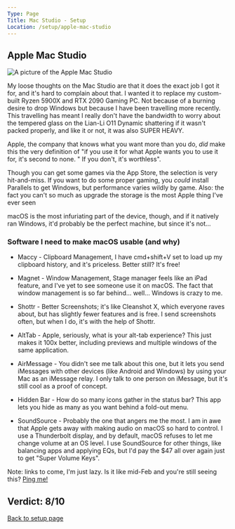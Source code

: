 ```yaml
---
Type: Page
Title: Mac Studio - Setup
Location: /setup/apple-mac-studio
---
```


## Apple Mac Studio

<div class="img-container-wide"> <img src="https://www.apple.com/v/mac-studio/a/images/overview/hero/static_front__fmvxob6uyxiu_large.jpg" alt="A picture of the Apple Mac Studio"> </div>

My loose thoughts on the Mac Studio are that it does the exact job I got it for, and it's hard to complain about that. I wanted it to replace my custom-built Ryzen 5900X and RTX 2090 Gaming PC. Not because of a burning desire to drop Windows but because I have been travelling more recently. This travelling has meant I really don't have the bandwidth to worry about the tempered glass on the Lian-Li O11 Dynamic shattering if it wasn't packed properly, and like it or not, it was also SUPER HEAVY.

Apple, the company that knows what you want more than you do, *did* make this the very definition of "if you use it for what Apple wants you to use it for, it's second to none. " If you don't, it's worthless".

Though you can get some games via the App Store, the selection is very hit-and-miss. If you want to do some proper gaming, you *could* install Parallels to get Windows, but performance varies wildly by game. Also: the fact you can't so much as upgrade the storage is the most Apple thing I've ever seen

macOS is the most infuriating part of the device, though, and if it natively ran Windows, it'd probably be the perfect machine, but since it's not...

### Software I need to make macOS usable (and why)

- Maccy - Clipboard Management, I have cmd+shift+V set to load up my clipboard history, and it's priceless. Better still? It's free!

- Magnet - Window Management, Stage manager feels like an iPad feature, and I've yet to see someone use it on macOS. The fact that window management is so far behind... well... Windows is crazy to me.

- Shottr - Better Screenshots; it's like Cleanshot X, which everyone raves about, but has slightly fewer features and is free. I send screenshots often, but when I do, it's with the help of Shottr.

- AltTab - Apple, seriously, what is your alt-tab experience? This just makes it 100x better, including previews and multiple windows of the same application.

- AirMessage - You didn't see me talk about this one, but it lets you send iMessages with other devices (like Android and Windows) by using your Mac as an iMessage relay. I only talk to one person on iMessage, but it's still cool as a proof of concept.

- Hidden Bar - How do so many icons gather in the status bar? This app lets you hide as many as you want behind a fold-out menu.

- SoundSource - Probably the one that angers me the most. I am in awe that Apple gets away with making audio on macOS so hard to control. I use a Thunderbolt display, and by default, macOS refuses to let me change volume at an OS level. I use SoundSource for other things, like balancing apps and applying EQs, but I'd pay the $47 all over again just to get "Super Volume Keys".

Note: links to come, I'm just lazy. Is it like mid-Feb and you're still seeing this? [Ping me!](https://george.chachanidze.com/)

## Verdict: 8/10

[Back to setup page](/setup)